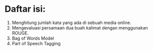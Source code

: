 # Daftar isi:

1. Menghitung jumlah kata yang ada di sebuah media online.
2. Mengevaluasi persamaan dua buah kalimat dengan menggunakan ROUGE.
3. Bag of Words Model
4. Part of Speech Tagging
